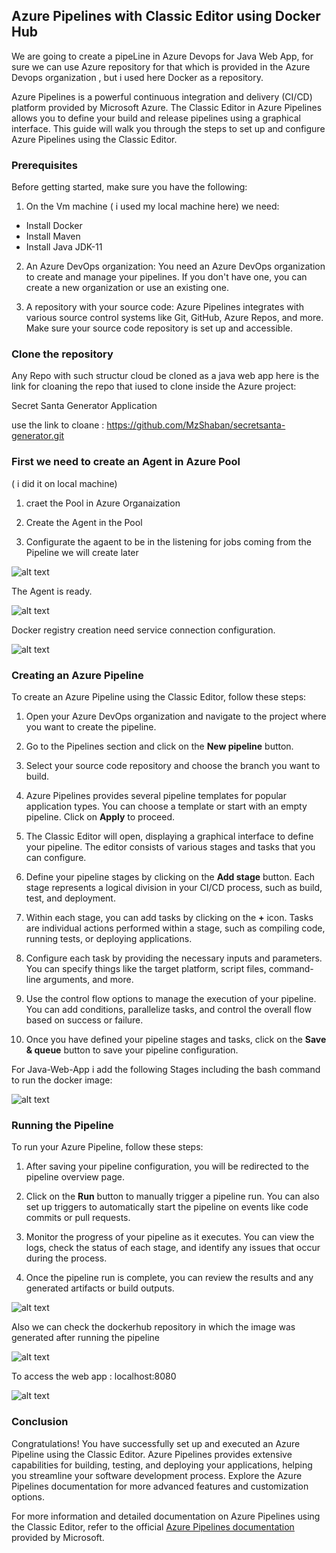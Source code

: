 ## Azure Pipelines with Classic Editor using Docker Hub

We are going to create a pipeLine in Azure Devops for  Java Web App, for sure we can use Azure repository for that which is provided in the Azure Devops organization , but i used here Docker as a repository.

Azure Pipelines is a powerful continuous integration and delivery (CI/CD) platform provided by Microsoft Azure. The Classic Editor in Azure Pipelines allows you to define your build and release pipelines using a graphical interface. This guide will walk you through the steps to set up and configure Azure Pipelines using the Classic Editor.

### Prerequisites

Before getting started, make sure you have the following:

1. On the Vm machine ( i used my local machine here) we need:

- Install Docker
- Install Maven
- Install Java JDK-11

2. An Azure DevOps organization: You need an Azure DevOps organization to create and manage your pipelines. If you don't have one, you can create a new organization or use an existing one.

3. A repository with your source code: Azure Pipelines integrates with various source control systems like Git, GitHub, Azure Repos, and more. Make sure your source code repository is set up and accessible.

### Clone the repository

Any Repo with such structur cloud be cloned as a java web app 
here is the link for cloaning the repo that iused to clone inside the Azure project:

Secret Santa Generator Application

use the link to cloane : https://github.com/MzShaban/secretsanta-generator.git


### First we need to create an Agent in Azure Pool 
( i did it on local machine)

1. craet the Pool in Azure Organaization

2. Create the Agent in the Pool

3. Configurate the agaent to be in the listening for jobs coming from the Pipeline we will create later


![alt text](https://github.com/MzShaban/Devops-projects/blob/main/Images/1.jpg?raw=true)

The Agent is ready.

![alt text](https://github.com/MzShaban/Devops-projects/blob/main/Images/2.jpg?raw=true)

Docker registry creation need service connection configuration.

![alt text](https://github.com/MzShaban/Devops-projects/blob/main/Images/dockerreg.png?raw=true)

### Creating an Azure Pipeline

To create an Azure Pipeline using the Classic Editor, follow these steps:

1. Open your Azure DevOps organization and navigate to the project where you want to create the pipeline.

2. Go to the Pipelines section and click on the **New pipeline** button.

3. Select your source code repository and choose the branch you want to build.

4. Azure Pipelines provides several pipeline templates for popular application types. You can choose a template or start with an empty pipeline. Click on **Apply** to proceed.

5. The Classic Editor will open, displaying a graphical interface to define your pipeline. The editor consists of various stages and tasks that you can configure.

6. Define your pipeline stages by clicking on the **Add stage** button. Each stage represents a logical division in your CI/CD process, such as build, test, and deployment.

7. Within each stage, you can add tasks by clicking on the **+** icon. Tasks are individual actions performed within a stage, such as compiling code, running tests, or deploying applications.

8. Configure each task by providing the necessary inputs and parameters. You can specify things like the target platform, script files, command-line arguments, and more.

9. Use the control flow options to manage the execution of your pipeline. You can add conditions, parallelize tasks, and control the overall flow based on success or failure.

10. Once you have defined your pipeline stages and tasks, click on the **Save & queue** button to save your pipeline configuration.

For Java-Web-App i add the following Stages including the bash command to run the docker image:


![alt text](https://github.com/MzShaban/Devops-projects/blob/main/Images/stages.png?raw=true)


### Running the Pipeline

To run your Azure Pipeline, follow these steps:

1. After saving your pipeline configuration, you will be redirected to the pipeline overview page.

2. Click on the **Run** button to manually trigger a pipeline run. You can also set up triggers to automatically start the pipeline on events like code commits or pull requests.

3. Monitor the progress of your pipeline as it executes. You can view the logs, check the status of each stage, and identify any issues that occur during the process.

4. Once the pipeline run is complete, you can review the results and any generated artifacts or build outputs.

![alt text](https://github.com/MzShaban/Devops-projects/blob/main/Images/runpipeline.png?raw=true)

Also we can check the dockerhub repository in which the image was generated after running the pipeline

![alt text](https://github.com/MzShaban/Devops-projects/blob/main/Images/dockerhub.png?raw=true)

To access the web app : localhost:8080

![alt text](https://github.com/MzShaban/Devops-projects/blob/main/Images/webapp.png?raw=true)

### Conclusion

Congratulations! You have successfully set up and executed an Azure Pipeline using the Classic Editor. Azure Pipelines provides extensive capabilities for building, testing, and deploying your applications, helping you streamline your software development process. Explore the Azure Pipelines documentation for more advanced features and customization options.

For more information and detailed documentation on Azure Pipelines using the Classic Editor, refer to the official [Azure Pipelines documentation](https://docs.microsoft.com/azure/devops/pipelines/?view=azure-devops-2022) provided by Microsoft.

